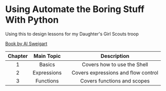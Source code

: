 # Using Automate the Boring Stuff With Python

Using this to design lessons for my Daughter's Girl Scouts troop

[Book by Al Sweigart](https://automatetheboringstuff.com/)

| Chapter | Main Topic  |     |             Description             |
| :-----: | :---------: | :-: | :---------------------------------: |
|    1    |   Basics    |     |     Covers how to use the Shell     |
|    2    | Expressions |     | Covers expressions and flow control |
|    3    |  Functions  |     |     Covers functions and scopes     |
